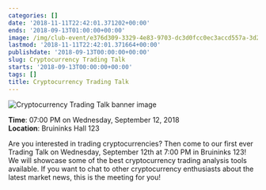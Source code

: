 ```yaml
---
categories: []
date: '2018-11-11T22:42:01.371202+00:00'
ends: '2018-09-13T01:00:00+00:00'
image: /img/club-event/e376d309-3329-4e83-9703-dc3d0fcc0ec3accd557a-3d2a-4021-912b-acf2d3f1706a.png
lastmod: '2018-11-11T22:42:01.371664+00:00'
publishdate: '2018-09-13T00:00:00+00:00'
slug: Cryptocurrency Trading Talk
starts: '2018-09-13T00:00:00+00:00'
tags: []
title: Cryptocurrency Trading Talk
---
```


<img src="/img/club-event/e376d309-3329-4e83-9703-dc3d0fcc0ec3accd557a-3d2a-4021-912b-acf2d3f1706a.png" alt="Cryptocurrency Trading Talk banner image" /><br>
    <p class="eventInfo">
        <strong>Time</strong>: 07:00 PM on Wednesday, September 12, 2018<br>
        <strong>Location</strong>: Bruininks Hall 123
    </p>
    <p>Are you interested in trading cryptocurrencies? Then come to our first ever Trading Talk on Wednesday, September 12th at 7:00 PM in Bruininks 123! We will showcase some of the best cryptocurrency trading analysis tools available. If you want to chat to other cryptocurrency enthusiasts about the latest market news, this is the meeting for you!</p>
<p>&nbsp;</p>